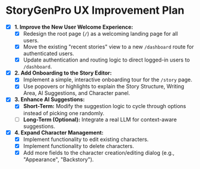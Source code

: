 # StoryGenPro UX Improvement Plan

- [x] **1. Improve the New User Welcome Experience:**
  - [x] Redesign the root page (`/`) as a welcoming landing page for all users.
  - [x] Move the existing "recent stories" view to a new `/dashboard` route for authenticated users.
  - [x] Update authentication and routing logic to direct logged-in users to `/dashboard`.

- [x] **2. Add Onboarding to the Story Editor:**
  - [x] Implement a simple, interactive onboarding tour for the `/story` page.
  - [x] Use popovers or highlights to explain the Story Structure, Writing Area, AI Suggestions, and Character panel.

- [x] **3. Enhance AI Suggestions:**
  - [x] **Short-Term:** Modify the suggestion logic to cycle through options instead of picking one randomly.
  - [ ] **Long-Term (Optional):** Integrate a real LLM for context-aware suggestions.

- [x] **4. Expand Character Management:**
  - [x] Implement functionality to edit existing characters.
  - [x] Implement functionality to delete characters.
  - [x] Add more fields to the character creation/editing dialog (e.g., "Appearance", "Backstory").
